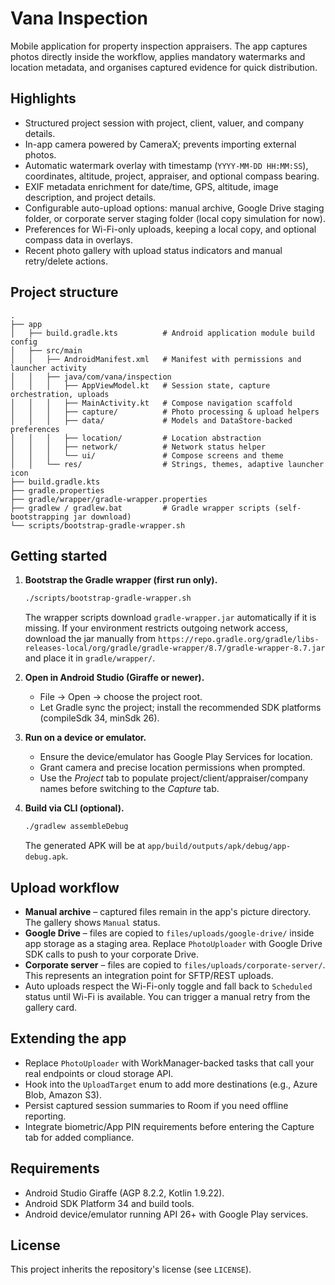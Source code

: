 # Vana Inspection

Mobile application for property inspection appraisers. The app captures photos directly inside the workflow, applies mandatory watermarks and location metadata, and organises captured evidence for quick distribution.

## Highlights
- Structured project session with project, client, valuer, and company details.
- In-app camera powered by CameraX; prevents importing external photos.
- Automatic watermark overlay with timestamp (`YYYY-MM-DD HH:MM:SS`), coordinates, altitude, project, appraiser, and optional compass bearing.
- EXIF metadata enrichment for date/time, GPS, altitude, image description, and project details.
- Configurable auto-upload options: manual archive, Google Drive staging folder, or corporate server staging folder (local copy simulation for now).
- Preferences for Wi-Fi-only uploads, keeping a local copy, and optional compass data in overlays.
- Recent photo gallery with upload status indicators and manual retry/delete actions.

## Project structure
```
.
├── app
│   ├── build.gradle.kts          # Android application module build config
│   ├── src/main
│   │   ├── AndroidManifest.xml   # Manifest with permissions and launcher activity
│   │   ├── java/com/vana/inspection
│   │   │   ├── AppViewModel.kt   # Session state, capture orchestration, uploads
│   │   │   ├── MainActivity.kt   # Compose navigation scaffold
│   │   │   ├── capture/          # Photo processing & upload helpers
│   │   │   ├── data/             # Models and DataStore-backed preferences
│   │   │   ├── location/         # Location abstraction
│   │   │   ├── network/          # Network status helper
│   │   │   └── ui/               # Compose screens and theme
│   │   └── res/                  # Strings, themes, adaptive launcher icon
├── build.gradle.kts
├── gradle.properties
├── gradle/wrapper/gradle-wrapper.properties
├── gradlew / gradlew.bat         # Gradle wrapper scripts (self-bootstrapping jar download)
└── scripts/bootstrap-gradle-wrapper.sh
```

## Getting started
1. **Bootstrap the Gradle wrapper (first run only).**
   ```bash
   ./scripts/bootstrap-gradle-wrapper.sh
   ```
   The wrapper scripts download `gradle-wrapper.jar` automatically if it is missing. If your environment restricts outgoing network access, download the jar manually from `https://repo.gradle.org/gradle/libs-releases-local/org/gradle/gradle-wrapper/8.7/gradle-wrapper-8.7.jar` and place it in `gradle/wrapper/`.

2. **Open in Android Studio (Giraffe or newer).**
   - File → Open → choose the project root.
   - Let Gradle sync the project; install the recommended SDK platforms (compileSdk 34, minSdk 26).

3. **Run on a device or emulator.**
   - Ensure the device/emulator has Google Play Services for location.
   - Grant camera and precise location permissions when prompted.
   - Use the *Project* tab to populate project/client/appraiser/company names before switching to the *Capture* tab.

4. **Build via CLI (optional).**
   ```bash
   ./gradlew assembleDebug
   ```
   The generated APK will be at `app/build/outputs/apk/debug/app-debug.apk`.

## Upload workflow
- **Manual archive** – captured files remain in the app's picture directory. The gallery shows `Manual` status.
- **Google Drive** – files are copied to `files/uploads/google-drive/` inside app storage as a staging area. Replace `PhotoUploader` with Google Drive SDK calls to push to your corporate Drive.
- **Corporate server** – files are copied to `files/uploads/corporate-server/`. This represents an integration point for SFTP/REST uploads.
- Auto uploads respect the Wi-Fi-only toggle and fall back to `Scheduled` status until Wi-Fi is available. You can trigger a manual retry from the gallery card.

## Extending the app
- Replace `PhotoUploader` with WorkManager-backed tasks that call your real endpoints or cloud storage API.
- Hook into the `UploadTarget` enum to add more destinations (e.g., Azure Blob, Amazon S3).
- Persist captured session summaries to Room if you need offline reporting.
- Integrate biometric/App PIN requirements before entering the Capture tab for added compliance.

## Requirements
- Android Studio Giraffe (AGP 8.2.2, Kotlin 1.9.22).
- Android SDK Platform 34 and build tools.
- Android device/emulator running API 26+ with Google Play services.

## License
This project inherits the repository's license (see `LICENSE`).

